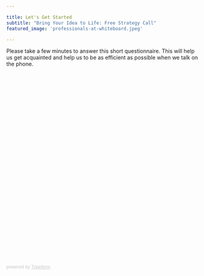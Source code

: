 ```yaml
---

title: Let's Get Started
subtitle: "Bring Your Idea to Life: Free Strategy Call"
featured_image: 'professionals-at-whiteboard.jpeg'

---
```


Please take a few minutes to answer this short questionnaire. This will help us get acquainted and help us to be as efficient as possible when we talk on the phone. 

<div class="typeform-widget" data-url="https://mysmallidea.typeform.com/to/wdqylK" style="width: 100%; height: 500px;" > </div> <script> (function() { var qs,js,q,s,d=document, gi=d.getElementById, ce=d.createElement, gt=d.getElementsByTagName, id="typef_orm", b="https://embed.typeform.com/"; if(!gi.call(d,id)) { js=ce.call(d,"script"); js.id=id; js.src=b+"embed.js"; q=gt.call(d,"script")[0]; q.parentNode.insertBefore(js,q) } })() </script> <div style="font-family: Sans-Serif;font-size: 12px;color: #999;opacity: 0.5; padding-top: 5px;" > powered by <a href="https://www.typeform.com/examples/surveys/?utm_campaign=wdqylK&amp;utm_source=typeform.com-617883-Basic&amp;utm_medium=typeform&amp;utm_content=typeform-embedded-onlinesurvey&amp;utm_term=EN" style="color: #999" target="_blank">Typeform</a> </div>
